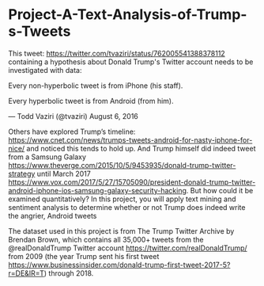 # Project-A-Text-Analysis-of-Trump-s-Tweets

This tweet: https://twitter.com/tvaziri/status/762005541388378112 containing a hypothesis about Donald Trump's Twitter account needs to be investigated with data:

Every non-hyperbolic tweet is from iPhone (his staff).

Every hyperbolic tweet is from Android (from him).

— Todd Vaziri (@tvaziri) August 6, 2016

Others have explored Trump’s timeline: https://www.cnet.com/news/trumps-tweets-android-for-nasty-iphone-for-nice/ and noticed this tends to hold up. And Trump himself did indeed tweet from a Samsung Galaxy https://www.theverge.com/2015/10/5/9453935/donald-trump-twitter-strategy until March 2017 https://www.vox.com/2017/5/27/15705090/president-donald-trump-twitter-android-iphone-ios-samsung-galaxy-security-hacking. But how could it be examined quantitatively? In this project, you will apply text mining and sentiment analysis to determine whether or not Trump does indeed write the angrier, Android tweets

The dataset used in this project is from The Trump Twitter Archive by Brendan Brown, which contains all 35,000+ tweets from the @realDonaldTrump Twitter account  https://twitter.com/realDonaldTrump/ from 2009 (the year Trump sent his first tweet https://www.businessinsider.com/donald-trump-first-tweet-2017-5?r=DE&IR=T) through 2018.
